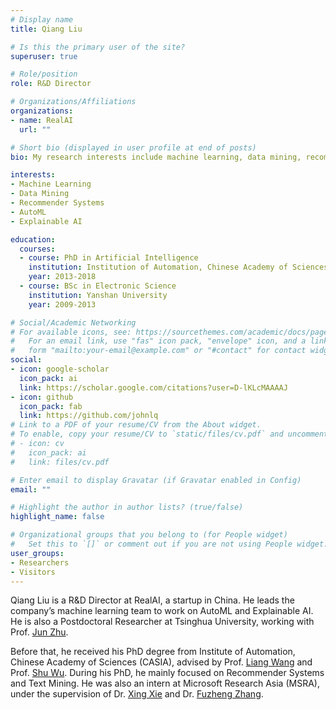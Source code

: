 ```yaml
---
# Display name
title: Qiang Liu

# Is this the primary user of the site?
superuser: true

# Role/position
role: R&D Director

# Organizations/Affiliations
organizations:
- name: RealAI
  url: ""

# Short bio (displayed in user profile at end of posts)
bio: My research interests include machine learning, data mining, recommender systems and AutoML.

interests:
- Machine Learning
- Data Mining
- Recommender Systems
- AutoML
- Explainable AI

education:
  courses:
  - course: PhD in Artificial Intelligence
    institution: Institution of Automation, Chinese Academy of Sciences (CASIA)
    year: 2013-2018
  - course: BSc in Electronic Science
    institution: Yanshan University
    year: 2009-2013

# Social/Academic Networking
# For available icons, see: https://sourcethemes.com/academic/docs/page-builder/#icons
#   For an email link, use "fas" icon pack, "envelope" icon, and a link in the
#   form "mailto:your-email@example.com" or "#contact" for contact widget.
social:
- icon: google-scholar
  icon_pack: ai
  link: https://scholar.google.com/citations?user=D-lKLcMAAAAJ
- icon: github
  icon_pack: fab
  link: https://github.com/johnlq
# Link to a PDF of your resume/CV from the About widget.
# To enable, copy your resume/CV to `static/files/cv.pdf` and uncomment the lines below.
# - icon: cv
#   icon_pack: ai
#   link: files/cv.pdf

# Enter email to display Gravatar (if Gravatar enabled in Config)
email: ""

# Highlight the author in author lists? (true/false)
highlight_name: false

# Organizational groups that you belong to (for People widget)
#   Set this to `[]` or comment out if you are not using People widget.
user_groups:
- Researchers
- Visitors
---
```


Qiang Liu is a R&D Director at RealAI, a startup in China. He leads the company’s machine learning team to work on AutoML and Explainable AI. He is also a Postdoctoral Researcher at Tsinghua University, working with Prof. [Jun Zhu](http://ml.cs.tsinghua.edu.cn/~jun/index.shtml).

Before that, he received his PhD degree from Institute of Automation, Chinese Academy of Sciences (CASIA), advised by Prof. [Liang Wang](https://scholar.google.com/citations?user=8kzzUboAAAAJ) and Prof. [Shu Wu](http://www.shuwu.name/). During his PhD, he mainly focused on Recommender Systems and Text Mining. He was also an intern at Microsoft Research Asia (MSRA), under the supervision of Dr. [Xing Xie](https://www.microsoft.com/en-us/research/people/xingx/?from=http%3A%2F%2Fresearch.microsoft.com%2Fusers%2Fxingx) and Dr. [Fuzheng Zhang](https://zhfzhmsra.github.io/).
